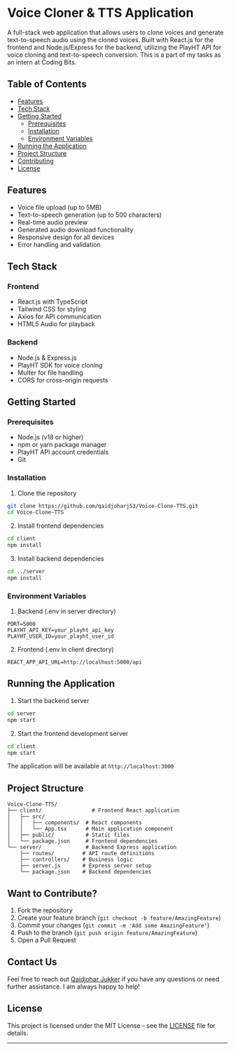 # Voice Cloner & TTS Application

A full-stack web application that allows users to clone voices and generate text-to-speech audio using the cloned voices. Built with React.js for the frontend and Node.js/Express for the backend, utilizing the PlayHT API for voice cloning and text-to-speech conversion.
This is a part of my tasks as an intern at Coding Bits.

## Table of Contents

-   [Features](#features)
-   [Tech Stack](#tech-stack)
-   [Getting Started](#getting-started)
    -   [Prerequisites](#prerequisites)
    -   [Installation](#installation)
    -   [Environment Variables](#environment-variables)
-   [Running the Application](#running-the-application)
-   [Project Structure](#project-structure)
-   [Contributing](#contributing)
-   [License](#license)

## Features

-   Voice file upload (up to 5MB)
-   Text-to-speech generation (up to 500 characters)
-   Real-time audio preview
-   Generated audio download functionality
-   Responsive design for all devices
-   Error handling and validation

## Tech Stack

### Frontend

-   React.js with TypeScript
-   Tailwind CSS for styling
-   Axios for API communication
-   HTML5 Audio for playback

### Backend

-   Node.js & Express.js
-   PlayHT SDK for voice cloning
-   Multer for file handling
-   CORS for cross-origin requests

## Getting Started

### Prerequisites

-   Node.js (v18 or higher)
-   npm or yarn package manager
-   PlayHT API account credentials
-   Git

### Installation

1. Clone the repository

```bash
git clone https://github.com/qaidjoharj53/Voice-Clone-TTS.git
cd Voice-Clone-TTS
```

2. Install frontend dependencies

```bash
cd client
npm install
```

3. Install backend dependencies

```bash
cd ../server
npm install
```

### Environment Variables

1. Backend (.env in server directory)

```env
PORT=5000
PLAYHT_API_KEY=your_playht_api_key
PLAYHT_USER_ID=your_playht_user_id
```

2. Frontend (.env in client directory)

```env
REACT_APP_API_URL=http://localhost:5000/api
```

## Running the Application

1. Start the backend server

```bash
cd server
npm start
```

2. Start the frontend development server

```bash
cd client
npm start
```

The application will be available at `http://localhost:3000`

## Project Structure

```
Voice-Clone-TTS/
├── client/                # Frontend React application
│   ├── src/
│   │   ├── components/  # React components
│   │   └── App.tsx      # Main application component
│   ├── public/          # Static files
│   └── package.json     # Frontend dependencies
└── server/              # Backend Express application
    ├── routes/         # API route definitions
    ├── controllers/    # Business logic
    ├── server.js       # Express server setup
    └── package.json    # Backend dependencies
```

## Want to Contribute?

1. Fork the repository
2. Create your feature branch (`git checkout -b feature/AmazingFeature`)
3. Commit your changes (`git commit -m 'Add some AmazingFeature'`)
4. Push to the branch (`git push origin feature/AmazingFeature`)
5. Open a Pull Request

## Contact Us

Feel free to reach out [Qaidjohar Jukker](https://www.qaidjoharjukker.com) if you have any questions or need further assistance. I am always happy to help!

## License

This project is licensed under the MIT License - see the [LICENSE](LICENSE) file for details.

---
